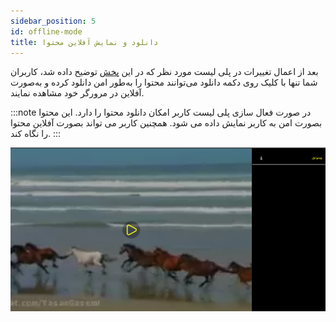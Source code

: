```yaml
---
sidebar_position: 5
id: offline-mode
title: دانلود و نمایش آفلاین محتوا
---
```


بعد از اعمال تغییرات در پلی ‌لیست مورد نظر که در این [پخش](./playlist.md) توضیح داده شد، کاربران شما تنها با کلیک روی
دکمه دانلود می‌توانند محتوا را به‌طور امن دانلود کرده و به‌صورت آفلاین در مرورگر خود مشاهده نمایند.

:::note
در صورت فعال سازی پلی لیست کاربر امکان دانلود محتوا را دارد. این محتوا بصورت امن به کاربر نمایش داده می شود. همچنین کاربر
می تواند بصورت آفلاین محتوا را نگاه کند.
:::

![بهترین هاست ویدیو ویدپروتکت، محافظ دوره‌های آموزشی شما در برابر سرقت](./img/11.png)